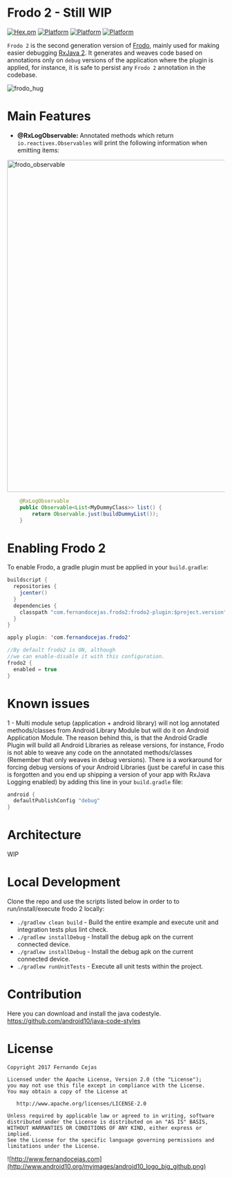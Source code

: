 

Frodo 2 - Still WIP
=========================

[![Hex.pm](https://img.shields.io/hexpm/l/plug.svg)](http://www.apache.org/licenses/LICENSE-2.0) 
[![Platform](https://img.shields.io/badge/platform-kotlin-blue.svg)](https://kotlinlang.org/)
[![Platform](https://img.shields.io/badge/platform-android-green.svg)](http://developer.android.com/index.html)
[![Platform](https://img.shields.io/badge/platform-java-orange.svg)](https://docs.oracle.com/javase/8/docs/)

```Frodo 2``` is the second generation version of [Frodo](https://github.com/android10/frodo/), mainly used for making easier debugging [RxJava 2](https://github.com/ReactiveX/RxJava/wiki/What's-different-in-2.0). 
It generates and weaves code based on annotations only on ```debug``` versions of the application where the plugin is applied, for instance, it is safe to persist any ```Frodo 2``` annotation in the codebase.

![frodo_hug](https://cloud.githubusercontent.com/assets/1360604/10925718/e7ea4318-8290-11e5-91b4-f2bfbde65319.gif)


Main Features
=========================

- **@RxLogObservable:** Annotated methods which return ```io.reactivex.Observables``` will print the following information when emitting items:

<img width="767" alt="frodo_observable" src="https://cloud.githubusercontent.com/assets/1360604/10925000/ee937c08-828a-11e5-97ac-bb13b7d469f8.png">

```java
    @RxLogObservable
    public Observable<List<MyDummyClass>> list() {
        return Observable.just(buildDummyList());
    }
```

Enabling Frodo 2
=========================

To enable Frodo, a gradle plugin must be applied in your ```build.gradle```:

```java
buildscript {
  repositories {
    jcenter()
  }
  dependencies {
    classpath "com.fernandocejas.frodo2:frodo2-plugin:$project.version"
  }
}

apply plugin: 'com.fernandocejas.frodo2'

//By default frodo2 is ON, although
//we can enable-disable it with this configuration.
frodo2 {
  enabled = true
}
```

Known issues
=========================

1 - Multi module setup (application + android library) will not log annotated methods/classes from Android Library Module but will do it on Android Application Module. The reason behind this, is that the Android Gradle Plugin will build all Android Libraries as release versions, for instance, Frodo is not able to weave any code on the annotated methods/classes (Remember that only weaves in debug versions). There is a workaround for forcing debug versions of your Android Libraries (just be careful in case this is forgotten and you end up shipping a version of your app with RxJava Logging enabled) by adding this line in your ```build.gradle``` file:

```java
android {
  defaultPublishConfig "debug"
}
```

Architecture
=========================

WIP

Local Development
=========================

Clone the repo and use the scripts listed below in order to to run/install/execute frodo 2 locally:

 * `./gradlew clean build` - Build the entire example and execute unit and integration tests plus lint check.
 * `./gradlew installDebug` - Install the debug apk on the current connected device.
 * `./gradlew installDebug` - Install the debug apk on the current connected device.
 * `./gradlew runUnitTests` - Execute all unit tests within the project.
 
Contribution
=========================

Here you can download and install the java codestyle.
https://github.com/android10/java-code-styles 

License
=========================

    Copyright 2017 Fernando Cejas

    Licensed under the Apache License, Version 2.0 (the "License");
    you may not use this file except in compliance with the License.
    You may obtain a copy of the License at

       http://www.apache.org/licenses/LICENSE-2.0

    Unless required by applicable law or agreed to in writing, software
    distributed under the License is distributed on an "AS IS" BASIS,
    WITHOUT WARRANTIES OR CONDITIONS OF ANY KIND, either express or implied.
    See the License for the specific language governing permissions and
    limitations under the License.


![http://www.fernandocejas.com](http://www.android10.org/myimages/android10_logo_big_github.png)
